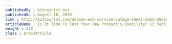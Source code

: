 ```yaml
---
publishedBy : bitcoinist.net
publishedOn : August 10, 2015
link : http://bitcoinist.com/amazon-web-service-outage-shows-need-decentralized-cloud-computing/
articleName : Is It Time To Test Your New Product's Usability? 13 Tech Experts Weigh In
weight : 238 
class : pressArticle
---
```

